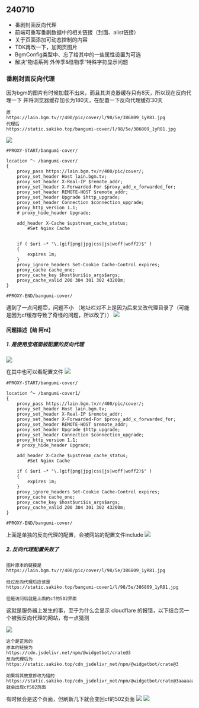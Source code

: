 
## 240710
- 番剧封面反向代理
- 前端可重写番剧数据中的相关链接（封面、alist链接）
- 关于页面添加可动态控制的内容
- TDK再改一下，加网页图片
- BgmConfig类型中、忘了给其中的一些属性设置为可选
- 解决“物语系列 外传季&amp;怪物季”特殊字符显示问题

### 番剧封面反向代理
因为bgm的图片有时候加载不出来，而且其浏览器缓存只有8天，所以现在反向代理一下 并将浏览器缓存加长为180天，在配置一下反向代理缓存30天

```
原
https://lain.bgm.tv/r/400/pic/cover/l/98/5e/386809_1yR81.jpg
代理后
https://static.sakiko.top/bangumi-cover/l/98/5e/386809_1yR81.jpg
```
![](assets/Pasted%20image%2020240710153343.png)

```nginx
#PROXY-START/bangumi-cover/

location ^~ /bangumi-cover/
{
    proxy_pass https://lain.bgm.tv/r/400/pic/cover/;
    proxy_set_header Host lain.bgm.tv;
    proxy_set_header X-Real-IP $remote_addr;
    proxy_set_header X-Forwarded-For $proxy_add_x_forwarded_for;
    proxy_set_header REMOTE-HOST $remote_addr;
    proxy_set_header Upgrade $http_upgrade;
    proxy_set_header Connection $connection_upgrade;
    proxy_http_version 1.1;
    # proxy_hide_header Upgrade;

    add_header X-Cache $upstream_cache_status;
		#Set Nginx Cache


    if ( $uri ~* "\.(gif|png|jpg|css|js|woff|woff2)$" )
    {
        expires 1m;
    }
    proxy_ignore_headers Set-Cookie Cache-Control expires;
    proxy_cache cache_one;
    proxy_cache_key $host$uri$is_args$args;
    proxy_cache_valid 200 304 301 302 43200m;
}

#PROXY-END/bangumi-cover/
```

遇到了一点问题😇，问题不小
（地址栏对不上是因为后来又改代理目录了（可能是因为cf缓存导致了奇怪的问题，所以改了））
![](assets/Pasted%20image%2020240710173506.png)


#### 问题描述【给 阿ni】

##### 1. 是使用宝塔面板配置的反向代理
![](assets/Pasted%20image%2020240710200009.png)

在其中也可以看配置文件
![](assets/Pasted%20image%2020240710194933.png)
```nginx
#PROXY-START/bangumi-cover/

location ^~ /bangumi-cover1/
{
    proxy_pass https://lain.bgm.tv/r/400/pic/cover/;
    proxy_set_header Host lain.bgm.tv;
    proxy_set_header X-Real-IP $remote_addr;
    proxy_set_header X-Forwarded-For $proxy_add_x_forwarded_for;
    proxy_set_header REMOTE-HOST $remote_addr;
    proxy_set_header Upgrade $http_upgrade;
    proxy_set_header Connection $connection_upgrade;
    proxy_http_version 1.1;
    # proxy_hide_header Upgrade;

    add_header X-Cache $upstream_cache_status;
		#Set Nginx Cache

    if ( $uri ~* "\.(gif|png|jpg|css|js|woff|woff2)$" )
    {
        expires 1m;
    }
    proxy_ignore_headers Set-Cookie Cache-Control expires;
    proxy_cache cache_one;
    proxy_cache_key $host$uri$is_args$args;
    proxy_cache_valid 200 304 301 302 43200m;
}

#PROXY-END/bangumi-cover/
```

上面是单独的反向代理的配置，会被网站的配置文件include
![](assets/Pasted%20image%2020240710195516.png)

##### 2. 反向代理配置失败了
```
图片原本的链接是 
https://lain.bgm.tv/r/400/pic/cover/l/98/5e/386809_1yR81.jpg

经过反向代理后应该是 
https://static.sakiko.top/bangumi-cover1/l/98/5e/386809_1yR81.jpg

但是访问后就是上面的cf的502界面
```

这就是服务器上发生的事，至于为什么会显示 cloudflare 的报错，以下结合另一个被我反向代理的网站，有一点猜测

![](assets/Pasted%20image%2020240710200908.png)
```
这个是正常的
原本的链接为
https://cdn.jsdelivr.net/npm/@widgetbot/crate@3
反向代理后为
https://static.sakiko.top/cdn_jsdelivr_net/npm/@widgetbot/crate@3

如果将其故意修改为错的
https://static.sakiko.top/cdn_jsdelivr_net/npm/@widgetbot/crate@3aaaaaaa
就会出现cf502页面
```

有时候会是这个页面，但刷新几下就会变回cf的502页面
![](assets/Pasted%20image%2020240710201455.png)
![](assets/Pasted%20image%2020240710201519.png)